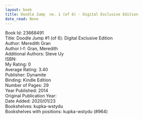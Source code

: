 ```yaml
---
layout: book
title: Doodle Jump  no. 1 (of 6) - Digital Exclusive Edition
date_read: None
---
```


Book Id: 23668491<br />
Title: Doodle Jump #1 (of 6): Digital Exclusive Edition<br />
Author: Meredith Gran<br />
Author l-f: Gran, Meredith<br />
Additional Authors: Steve Uy<br />
ISBN: <br />
My Rating: 0<br />
Average Rating: 3.40<br />
Publisher: Dynamite<br />
Binding: Kindle Edition<br />
Number of Pages: 29<br />
Year Published: 2014<br />
Original Publication Year: <br />
Date Added: 2020/01/23<br />
Bookshelves: kupka-wstydu<br />
Bookshelves with positions: kupka-wstydu (#964)<br />

